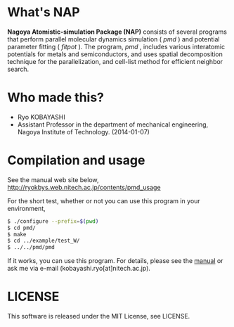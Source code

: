 # What's NAP
**Nagoya Atomistic-simulation Package (NAP)** consists of several programs that perform parallel molecular dynamics simulation ( *pmd* )
and potential parameter fitting ( *fitpot* ).
The program, *pmd* , includes various interatomic potentials for metals and semiconductors,
and uses spatial decomposition technique for the parallelization, and cell-list method for efficient neighbor search.

# Who made this?
* Ryo KOBAYASHI
* Assistant Professor in the department of mechanical engineering, Nagoya Institute of Technology. (2014-01-07)

# Compilation and usage
See the manual web site below,
http://ryokbys.web.nitech.ac.jp/contents/pmd_usage

For the short test, whether or not you can use this program in your environment,

```bash
$ ./configure --prefix=$(pwd)
$ cd pmd/
$ make
$ cd ../example/test_W/
$ ../../pmd/pmd
```

If it works, you can use this program.
For details, please see the [manual](http://ryokbys.web.nitech.ac.jp/contents/pmd_usage) or ask me via e-mail (kobayashi.ryo[at]nitech.ac.jp).

# LICENSE
This software is released under the MIT License, see LICENSE.
